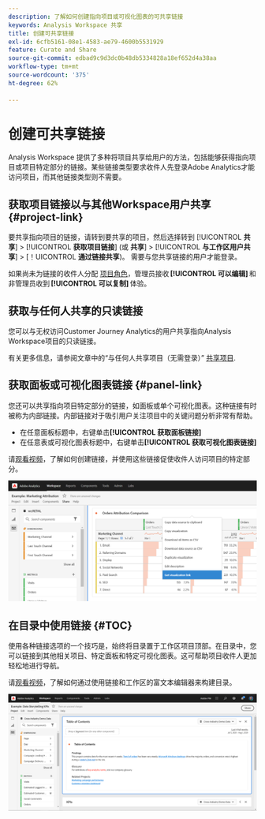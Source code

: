 ```yaml
---
description: 了解如何创建指向项目或可视化图表的可共享链接
keywords: Analysis Workspace 共享
title: 创建可共享链接
exl-id: 6cfb5161-08e1-4583-ae79-4600b5531929
feature: Curate and Share
source-git-commit: edbad9c9d3dc0b48db5334828a18ef652d4a38aa
workflow-type: tm+mt
source-wordcount: '375'
ht-degree: 62%

---
```


# 创建可共享链接

Analysis Workspace 提供了多种将项目共享给用户的方法，包括能够获得指向项目或项目特定部分的链接。某些链接类型要求收件人先登录Adobe Analytics才能访问项目，而其他链接类型则不需要。

## 获取项目链接以与其他Workspace用户共享 {#project-link}

要共享指向项目的链接，请转到要共享的项目，然后选择转到 [!UICONTROL **共享**] > [!UICONTROL **获取项目链接**] (或 **共享**] > [!UICONTROL **与工作区用户共享**] > [！UICONTROL **通过链接共享**)。 需要与您共享链接的用户才能登录。

如果尚未为链接的收件人分配 [项目角色](https://experienceleague.adobe.com/docs/analytics/analyze/analysis-workspace/curate-share/share-projects.html?lang=zh-Hans)，管理员接收 **[!UICONTROL 可以编辑]** 和非管理员收到 **[!UICONTROL 可以复制]** 体验。

## 获取与任何人共享的只读链接

您可以与无权访问Customer Journey Analytics的用户共享指向Analysis Workspace项目的只读链接。

有关更多信息，请参阅文章中的“与任何人共享项目（无需登录）” [共享项目](/help/analysis-workspace/curate-share/share-projects.md).

## 获取面板或可视化图表链接 {#panel-link}

您还可以共享指向项目特定部分的链接，如面板或单个可视化图表。这种链接有时被称为内部链接。内部链接对于吸引用户关注项目中的关键问题分析非常有帮助。

* 在任意面板标题中，右键单击&#x200B;**[!UICONTROL 获取面板链接]**
* 在任意表或可视化图表标题中，右键单击&#x200B;**[!UICONTROL 获取可视化图表链接]**

请[观看视频](https://experienceleague.adobe.com/docs/analytics-learn/tutorials/analysis-workspace/visualizations/intra-linking-in-analysis-workspace.html?lang=zh-Hans)，了解如何创建链接，并使用这些链接促使收件人访问项目的特定部分。

![](assets/get-viz-link.png)

## 在目录中使用链接 {#TOC}

使用各种链接选项的一个技巧是，始终将目录置于工作区项目顶部。在目录中，您可以链接到其他相关项目、特定面板和特定可视化图表。这可帮助项目收件人更加轻松地进行导航。

请[观看视频](https://experienceleague.adobe.com/docs/analytics-learn/tutorials/analysis-workspace/navigating-workspace-projects/create-a-toc-in-analysis-workspace.html?lang=zh-Hans)，了解如何通过使用链接和工作区的富文本编辑器来构建目录。

![](assets/toc.png)
